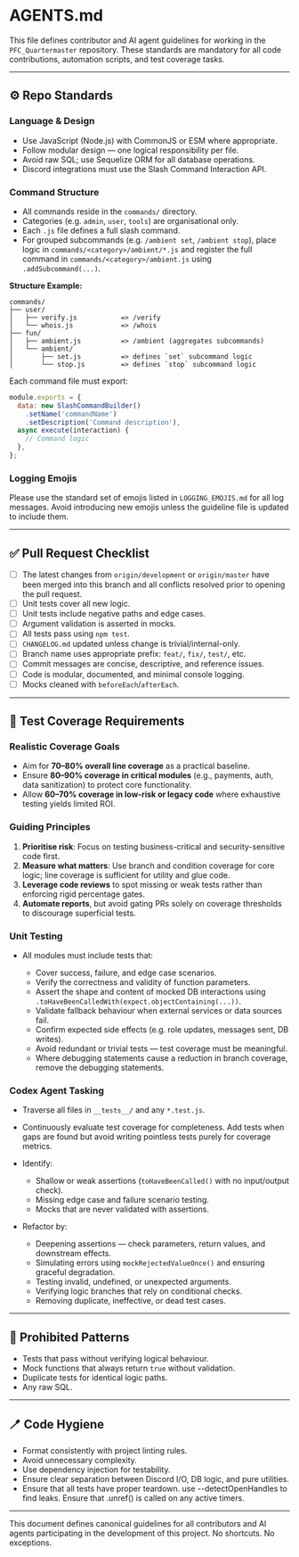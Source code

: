 # AGENTS.md

This file defines contributor and AI agent guidelines for working in the `PFC_Quartermaster` repository. These standards are mandatory for all code contributions, automation scripts, and test coverage tasks.

---

## ⚙️ Repo Standards

### Language & Design

* Use JavaScript (Node.js) with CommonJS or ESM where appropriate.
* Follow modular design — one logical responsibility per file.
* Avoid raw SQL; use Sequelize ORM for all database operations.
* Discord integrations must use the Slash Command Interaction API.

### Command Structure

* All commands reside in the `commands/` directory.
* Categories (e.g. `admin`, `user`, `tools`) are organisational only.
* Each `.js` file defines a full slash command.
* For grouped subcommands (e.g. `/ambient set`, `/ambient stop`), place logic in `commands/<category>/ambient/*.js` and register the full command in `commands/<category>/ambient.js` using `.addSubcommand(...)`.

**Structure Example:**

```
commands/
├── user/
│   ├── verify.js           => /verify
│   └── whois.js            => /whois
├── fun/
│   ├── ambient.js          => /ambient (aggregates subcommands)
│   └── ambient/
│       ├── set.js          => defines `set` subcommand logic
│       └── stop.js         => defines `stop` subcommand logic
```

Each command file must export:

```js
module.exports = {
  data: new SlashCommandBuilder()
    .setName('commandName')
    .setDescription('Command description'),
  async execute(interaction) {
    // Command logic
  },
};
```

### Logging Emojis

Please use the standard set of emojis listed in `LOGGING_EMOJIS.md` for all log
messages. Avoid introducing new emojis unless the guideline file is updated to
include them.

---

## ✅ Pull Request Checklist

* [ ] The latest changes from `origin/development` or `origin/master` have been merged into this branch and all conflicts resolved prior to opening the pull request.
* [ ] Unit tests cover all new logic.
* [ ] Unit tests include negative paths and edge cases.
* [ ] Argument validation is asserted in mocks.
* [ ] All tests pass using `npm test`.
* [ ] `CHANGELOG.md` updated unless change is trivial/internal-only.
* [ ] Branch name uses appropriate prefix: `feat/`, `fix/`, `test/`, etc.
* [ ] Commit messages are concise, descriptive, and reference issues.
* [ ] Code is modular, documented, and minimal console logging.
* [ ] Mocks cleaned with `beforeEach`/`afterEach`.

---

## 📁 Test Coverage Requirements

### Realistic Coverage Goals

* Aim for **70–80% overall line coverage** as a practical baseline.
* Ensure **80–90% coverage in critical modules** (e.g., payments, auth, data sanitization) to protect core functionality.
* Allow **60–70% coverage in low-risk or legacy code** where exhaustive testing yields limited ROI.

### Guiding Principles

1. **Prioritise risk**: Focus on testing business-critical and security-sensitive code first.
2. **Measure what matters**: Use branch and condition coverage for core logic; line coverage is sufficient for utility and glue code.
3. **Leverage code reviews** to spot missing or weak tests rather than enforcing rigid percentage gates.
4. **Automate reports**, but avoid gating PRs solely on coverage thresholds to discourage superficial tests.

### Unit Testing

* All modules must include tests that:

  * Cover success, failure, and edge case scenarios.
  * Verify the correctness and validity of function parameters.
  * Assert the shape and content of mocked DB interactions using `.toHaveBeenCalledWith(expect.objectContaining(...))`.
  * Validate fallback behaviour when external services or data sources fail.
  * Confirm expected side effects (e.g. role updates, messages sent, DB writes).
  * Avoid redundant or trivial tests — test coverage must be meaningful.
  * Where debugging statements cause a reduction in branch coverage, remove the debugging statements.

### Codex Agent Tasking

* Traverse all files in `__tests__/` and any `*.test.js`.
* Continuously evaluate test coverage for completeness. Add tests when gaps are found but avoid writing pointless tests purely for coverage metrics.
* Identify:

  * Shallow or weak assertions (`toHaveBeenCalled()` with no input/output check).
  * Missing edge case and failure scenario testing.
  * Mocks that are never validated with assertions.
* Refactor by:

  * Deepening assertions — check parameters, return values, and downstream effects.
  * Simulating errors using `mockRejectedValueOnce()` and ensuring graceful degradation.
  * Testing invalid, undefined, or unexpected arguments.
  * Verifying logic branches that rely on conditional checks.
  * Removing duplicate, ineffective, or dead test cases.

---

## 🚫 Prohibited Patterns

* Tests that pass without verifying logical behaviour.
* Mock functions that always return `true` without validation.
* Duplicate tests for identical logic paths.
* Any raw SQL.

---

## 🪥 Code Hygiene

* Format consistently with project linting rules.
* Avoid unnecessary complexity.
* Use dependency injection for testability.
* Ensure clear separation between Discord I/O, DB logic, and pure utilities.
* Ensure that all tests have proper teardown.  use --detectOpenHandles to find leaks.  Ensure that .unref() is called on any active timers.

---

This document defines canonical guidelines for all contributors and AI agents participating in the development of this project. No shortcuts. No exceptions.
